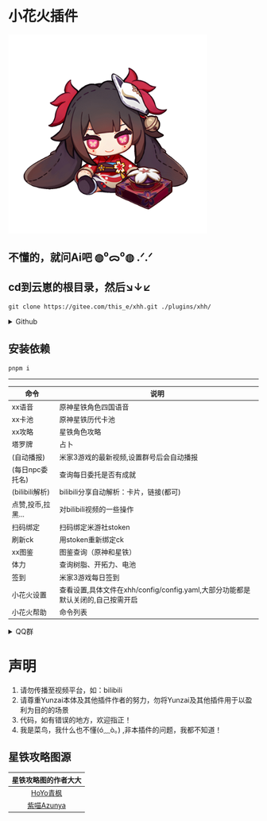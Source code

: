<h1>小花火插件</h1>

<img src="resources/help/xhh.gif" alt="小花火" width = "400">

<h2>不懂的，就问Ai吧  ◍⁰ᯅ⁰◍ .ᐟ.ᐟ  </h2>

## cd到云崽的根目录，然后↘↓↙
```
git clone https://gitee.com/this_e/xhh.git ./plugins/xhh/
```
<details>
  <summary>Github</summary>
  
```
git clone https://github.com/thisee/xhh.git ./plugins/xhh/
```

</details>

## 安装依赖
```
pnpm i
```



---
| 命令 | 说明|
| --------------- | ----------------------------------------------------------------- |
|xx语音|原神星铁角色四国语音|
|xx卡池|原神星铁历代卡池|
|xx攻略|星铁角色攻略|
|塔罗牌|占卜|
|(自动播报)|米家3游戏的最新视频,设置群号后会自动播报|
|(每日npc委托名)|查询每日委托是否有成就|
|(bilibili解析)|bilibili分享自动解析：卡片，链接(都可)|
|点赞,投币,拉黑...|对bilibili视频的一些操作|
|扫码绑定|扫码绑定米游社stoken|
|刷新ck|用stoken重新绑定ck|
|xx图鉴|图鉴查询（原神和星铁）|
|体力|查询树脂、开拓力、电池|
|签到|米家3游戏每日签到|
|小花火设置|查看设置,具体文件在xhh/config/config.yaml,大部分功能都是默认关闭的,自己按需开启|
|小花火帮助|命令列表|


<details>
  <summary>QQ群</summary>
  
  [小花火测试群](http://qm.qq.com/cgi-bin/qm/qr?_wv=1027&k=xu76qObVHhXQDCyMqQlloAWMHlj6r1jo&authKey=XPlThtHq9NXc8i05MKCLrr1swYMERRLoLe645jC0sngAav%2FoIR1dKpE9BbzuXEDI&noverify=0&group_code=975723770)

</details>

# 声明

1. 请勿传播至视频平台，如：bilibili
2. 请尊重Yunzai本体及其他插件作者的努力，勿将Yunzai及其他插件用于以盈利为目的的场景
3. 代码，如有错误的地方，欢迎指正！
4. 我是菜鸟，我什么也不懂(ó﹏ò｡) ,非本插件的问题，我都不知道！

## 星铁攻略图源
|                           星铁攻略图的作者大大                |
|:-------------------------------------------------------------:|
|      [HoYo青枫](https://m.miyoushe.com/dby/#/collection/1998324)      | 
|     [紫喵Azunya](https://m.miyoushe.com/dby/#/collection/2145977)     |


